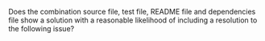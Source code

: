 Does the combination source file, test file, README file and dependencies file show a solution
with a reasonable likelihood of including a resolution to the following issue?
